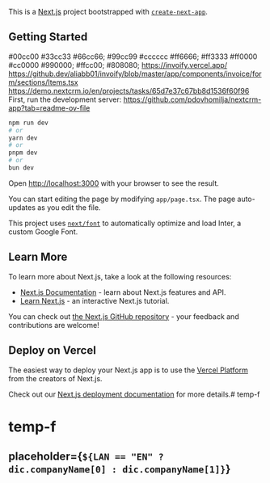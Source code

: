 This is a [Next.js](https://nextjs.org/) project bootstrapped with [`create-next-app`](https://github.com/vercel/next.js/tree/canary/packages/create-next-app).

## Getting Started
#00cc00
#33cc33
#66cc66;
#99cc99
#cccccc
#ff6666;
#ff3333
#ff0000
#cc0000
#990000;
#ffcc00;
#808080;
https://invoify.vercel.app/
https://github.dev/aliabb01/invoify/blob/master/app/components/invoice/form/sections/Items.tsx
https://demo.nextcrm.io/en/projects/tasks/65d7e37c67bb8d1536f60f96
First, run the development server:
https://github.com/pdovhomilja/nextcrm-app?tab=readme-ov-file
```bash
npm run dev
# or
yarn dev
# or
pnpm dev
# or
bun dev
```

Open [http://localhost:3000](http://localhost:3000) with your browser to see the result.

You can start editing the page by modifying `app/page.tsx`. The page auto-updates as you edit the file.

This project uses [`next/font`](https://nextjs.org/docs/basic-features/font-optimization) to automatically optimize and load Inter, a custom Google Font.

## Learn More

To learn more about Next.js, take a look at the following resources:

- [Next.js Documentation](https://nextjs.org/docs) - learn about Next.js features and API.
- [Learn Next.js](https://nextjs.org/learn) - an interactive Next.js tutorial.

You can check out [the Next.js GitHub repository](https://github.com/vercel/next.js/) - your feedback and contributions are welcome!

## Deploy on Vercel

The easiest way to deploy your Next.js app is to use the [Vercel Platform](https://vercel.com/new?utm_medium=default-template&filter=next.js&utm_source=create-next-app&utm_campaign=create-next-app-readme) from the creators of Next.js.

Check out our [Next.js deployment documentation](https://nextjs.org/docs/deployment) for more details.# temp-f
# temp-f
  ## placeholder={`${LAN == "EN" ? dic.companyName[0] : dic.companyName[1]}`}